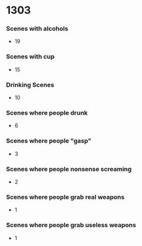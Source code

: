 # 1303

### Scenes with alcohols
- 19


### Scenes with cup
- 15


### Drinking Scenes
- 10


### Scenes where people drunk
- 6


### Scenes where people "gasp"
- 3


### Scenes where people nonsense screaming
- 2


### Scenes where people grab real weapons
- 1


### Scenes where people grab useless weapons
- 1
